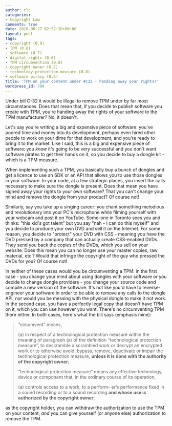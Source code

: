 ```yaml
---
author: rlc
categories:
- Copyright Law
comments: true
date: 2010-06-27 02:52:20+00:00
layout: post
tags:
- copyright (0.9)
- TPM (0.8)
- software (0.7)
- digital rights (0.6)
- TPM circumvention (0.8)
- copyright owner (0.7)
- technology protection measure (0.8)
- software piracy (0.5)
title: 'TPM on your content under #c32 - handing away your rights?'
wordpress_id: 799
---
```


Under bill C-32 it would be illegal to remove TPM under by far most circumstances. Does that mean that, if you decide to publish software you create with TPM, you're handing away the rights of your software to the TPM manufacturer? No, it doesn't.

<!--more-->

Let's say you're writing a big and expensive piece of software: you've poored time and money into its development, perhaps even hired other people to work on your dime for that development, and you're ready to bring it to the market. Like I said, this is a big and expensive piece of software: you _know_ it's going to be very successful and you don't want software pirates to get their hands on it, so you decide to buy a dongle kit - which is a TPM measure.

When implementing such a TPM, you basically buy a bunch of dongles and get a licence to use an SDK or an API that allows you to use those dongles in your software. In your code, at a few strategic places, you insert the calls necessary to make sure the dongle is present. Does that mean you have signed away your rights to your own software? That you can't change your mind and remove the dongle from your product? Of course not!

Similarly, say you take up a singing career: you chant something melodious and revolutionary into your PC's microphone while filming yourself with your webcam and post it on YouTube. Some-one in Toronto sees you and thinks: "this kid's got talent" but you say "nah - I can do this myself" and you decide to produce your own DVD and sell it on the Internet. For some reason, you decide to "protect" your DVD with CSS - meaning you have the DVD pressed by a company that can actually create CSS-enabled DVDs. They send you back the copies of the DVDs, which you sell on your website. Does this mean you can no longer use your master copies, raw material, etc.? Would that infringe the copyright of the guy who pressed the DVDs for you? Of course not!

In neither of these cases would you be circumventing a TPM: in the first case - you change your mind about using dongles with your software or you decide to change dongle providers - you change your source code and compile a new version of the software. It's not like you'd have to reverse-engineer your software in order to be able to remove any calls to the dongle API, nor would you be messing with the physical dongle to make it not work. In the second case, you have a perfectly legal copy that doesn't have TPM on it, which you can use however you want. There's no circumventing TPM there either. In both cases, here's what the bill says (emphasis mine):

<blockquote>“circumvent” means,<br/>

(a) in respect of a technological protection measure within the meaning of paragraph (a) of the definition “technological protection measure”, to descramble a scrambled work or decrypt an encrypted work or to otherwise avoid, bypass, remove, deactivate or impair the technological protection measure, <b>unless it is done with the authority of the copyright owner</b>;<br/>

“technological protection measure” means any effective technology, device or component that, in the ordinary course of its operation,<br/>

(a) controls access to a work, to a perform- er’s performance fixed in a sound recording or to a sound recording <b>and whose use is authorized by the copyright owner</b>;</blockquote>

as the copyright holder, you can withdraw the authorization to use the TPM on your content, _and_ you can give yourself (or anyone else) authorization to remove the TPM.